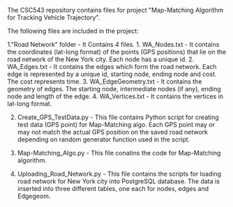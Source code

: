 The CSC543 repository contains files for project "Map-Matching Algorithm for Tracking Vehicle Trajectory".

The following files are included in the project:

1."Road Network" folder - It Contains 4 files.
    1. WA_Nodes.txt - It contains the coordinates (lat-long format) of the points (GPS positions) that lie on the road network of the New                         York city. Each node has a unique id.
    2. WA_Edges.txt - It contains the edges which form the road network. Each edge is represented by a unique id, starting node, ending                           node and cost. The cost represents time.
    3. WA_EdgeGeometry.txt - It contains the geometry of edges. The starting node, intermediate nodes (if any), ending node and length of                                the edge.
    4. WA_Vertices.txt - It contains the vertices in lat-long format.
 
2. Create_GPS_TestData.py - This file contains Python script for creating test data (GPS point) for Map-Matching algo. Each GPS point may                             or may not match the actual GPS position on the saved road network depending on random generator function used                             in the script.

3. Map-Matching_Algo.py - This file conatins the code for Map-Matching algorithm.

4. Uploading_Road_Network.py - This file contains the scripts for loading road network for New York city into PostgreSQL database. The data                                is inserted into three different tables, one each for nodes, edges and Edgegeom.


